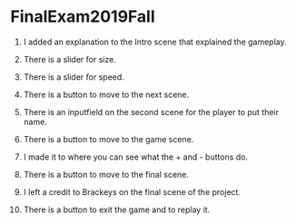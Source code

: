 # FinalExam2019Fall
 
1. I added an explanation to the Intro scene that explained the gameplay.

2. There is a slider for size.

3. There is a slider for speed.

4. There is a button to move to the next scene.

5. There is an inputfield on the second scene for the player to put their name.

6. There is a button to move to the game scene.

7. I made it to where you can see what the + and - buttons do.

8. There is a button to move to the final scene.

9. I left a credit to Brackeys on the final scene of the project.

10. There is a button to exit the game and to replay it.
